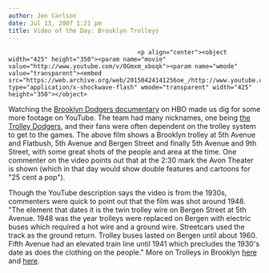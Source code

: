 ```yaml
---
author: Jen Carlson
date: Jul 13, 2007 1:21 pm
title: Video of the Day: Brooklyn Trolleys
---
```


	
										<p align="center"><object width="425" height="350"><param name="movie" value="http://www.youtube.com/v/0Gmxm_xboqk"><param name="wmode" value="transparent"><embed src="https://web.archive.org/web/20150424141256oe_/http://www.youtube.com/v/0Gmxm_xboqk" type="application/x-shockwave-flash" wmode="transparent" width="425" height="350"></object>
</p><p>
Watching the <a href="https://web.archive.org/web/20150424141256/http://gothamist.com/2007/07/10/boys_of_summer.php">Brooklyn Dodgers documentary</a> on HBO made us dig for some more footage on YouTube. The team had many nicknames, one being <a href="https://web.archive.org/web/20150424141256/http://www.acmewebpages.com/dodgers/thename.htm">the Trolley Dodgers</a>, and their fans were often dependent on the trolley system to get to the games. The above film shows a Brooklyn trolley at 5th Avenue and Flatbush, 5th Avenue and Bergen Street and finally 5th Avenue and 9th Street, with some great shots of the people and area at the time. One commenter on the video points out that at the 2:30 mark the Avon Theater is shown (which in that day would show double features and cartoons for &quot;25 cent a pop&quot;).

</p><p>Though the YouTube description says the video is from the 1930s, commenters were quick to point out that the film was shot around 1948. &quot;The element that dates it is the twin trolley wire on Bergen Street at 5th Avenue. 1948 was the year trolleys were replaced on Bergen with electric buses which required a hot wire and a ground wire. Streetcars used the track as the ground return. Trolley buses lasted on Bergen until about 1960. Fifth Avenue had an elevated train line until 1941 which precludes the 1930&apos;s date as does the clothing on the people.&quot; More on Trolleys in Brooklyn <a href="https://web.archive.org/web/20150424141256/http://www.nycsubway.org/cars/trackless.html">here</a> and <a href="https://web.archive.org/web/20150424141256/http://thejoekorner.quuxuum.org/donharold/dwhmcdon.htm">here</a>.</p>					
										
									
				